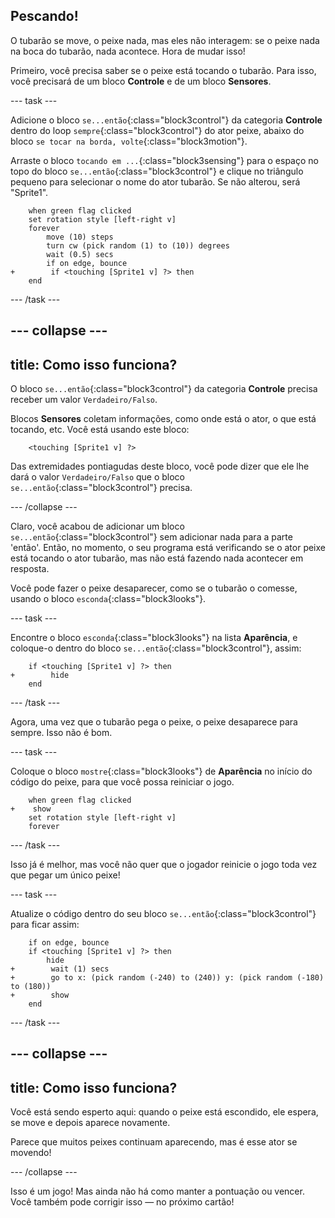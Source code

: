 ## Pescando!

O tubarão se move, o peixe nada, mas eles não interagem: se o peixe nada na boca do tubarão, nada acontece. Hora de mudar isso!

Primeiro, você precisa saber se o peixe está tocando o tubarão. Para isso, você precisará de um bloco **Controle** e de um bloco **Sensores**.

\--- task \---

Adicione o bloco `se...então`{:class="block3control"} da categoria **Controle** dentro do loop `sempre`{:class="block3control"} do ator peixe, abaixo do bloco `se tocar na borda, volte`{:class="block3motion"}.

Arraste o bloco `tocando em ...`{:class="block3sensing"} para o espaço no topo do bloco `se...então`{:class="block3control"} e clique no triângulo pequeno para selecionar o nome do ator tubarão. Se não alterou, será "Sprite1".

```blocks3
    when green flag clicked
    set rotation style [left-right v]
    forever 
        move (10) steps
        turn cw (pick random (1) to (10)) degrees
        wait (0.5) secs
        if on edge, bounce
+        if <touching [Sprite1 v] ?> then
    end
```

\--- /task \---

## \--- collapse \---

## title: Como isso funciona?

O bloco `se...então`{:class="block3control"} da categoria **Controle** precisa receber um valor `Verdadeiro/Falso`.

Blocos **Sensores** coletam informações, como onde está o ator, o que está tocando, etc. Você está usando este bloco:

```blocks3
    <touching [Sprite1 v] ?>
```

Das extremidades pontiagudas deste bloco, você pode dizer que ele lhe dará o valor `Verdadeiro/Falso` que o bloco `se...então`{:class="block3control"} precisa.

\--- /collapse \---

Claro, você acabou de adicionar um bloco `se...então`{:class="block3control"} sem adicionar nada para a parte 'então'. Então, no momento, o seu programa está verificando se o ator peixe está tocando o ator tubarão, mas não está fazendo nada acontecer em resposta.

Você pode fazer o peixe desaparecer, como se o tubarão o comesse, usando o bloco `esconda`{:class="block3looks"}.

\--- task \---

Encontre o bloco `esconda`{:class="block3looks"} na lista **Aparência**, e coloque-o dentro do bloco `se...então`{:class="block3control"}, assim:

```blocks3
    if <touching [Sprite1 v] ?> then
+        hide
    end
```

\--- /task \---

Agora, uma vez que o tubarão pega o peixe, o peixe desaparece para sempre. Isso não é bom.

\--- task \---

Coloque o bloco `mostre`{:class="block3looks"} de **Aparência** no início do código do peixe, para que você possa reiniciar o jogo.

```blocks3
    when green flag clicked
+    show
    set rotation style [left-right v]
    forever
```

\--- /task \---

Isso já é melhor, mas você não quer que o jogador reinicie o jogo toda vez que pegar um único peixe!

\--- task \---

Atualize o código dentro do seu bloco `se...então`{:class="block3control"} para ficar assim:

```blocks3
    if on edge, bounce
    if <touching [Sprite1 v] ?> then
        hide
+        wait (1) secs
+        go to x: (pick random (-240) to (240)) y: (pick random (-180) to (180))
+        show
    end
```

\--- /task \---

## \--- collapse \---

## title: Como isso funciona?

Você está sendo esperto aqui: quando o peixe está escondido, ele espera, se move e depois aparece novamente.

Parece que muitos peixes continuam aparecendo, mas é esse ator se movendo!

\--- /collapse \---

Isso é um jogo! Mas ainda não há como manter a pontuação ou vencer. Você também pode corrigir isso — no próximo cartão!